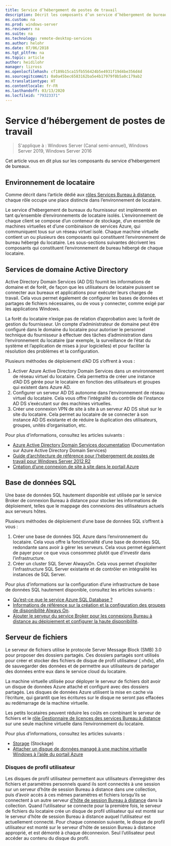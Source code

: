 ```yaml
---
title: Service d’hébergement de postes de travail
description: Décrit les composants d’un service d’hébergement de bureaux.
ms.custom: na
ms.prod: windows-server
ms.reviewer: na
ms.suite: na
ms.technology: remote-desktop-services
ms.author: helohr
ms.date: 07/06/2018
ms.tgt_pltfrm: na
ms.topic: article
author: heidilohr
manager: lizross
ms.openlocfilehash: cf189b15ca15fb556424b5e4931f19d4be356d4d
ms.sourcegitcommit: 0a0a45bec6583162ba5e4b17979f0b5a0c179ab2
ms.translationtype: HT
ms.contentlocale: fr-FR
ms.lasthandoff: 03/13/2020
ms.locfileid: "79323371"
---
```

# <a name="desktop-hosting-service"></a>Service d’hébergement de postes de travail

>S'applique à : Windows Server (Canal semi-annuel), Windows Server 2019, Windows Server 2016

Cet article vous en dit plus sur les composants du service d’hébergement de bureaux.

## <a name="tenant-environment"></a>Environnement de locataire

Comme décrit dans l’article dédié aux [rôles Services Bureau à distance](rds-roles.md), chaque rôle occupe une place distincte dans l’environnement de locataire.

Le service d’hébergement de bureaux du fournisseur est implémenté en tant qu’ensemble d’environnements de locataire isolés. L’environnement de chaque client se compose d’un conteneur de stockage, d’un ensemble de machines virtuelles et d’une combinaison de services Azure, qui communiquent tous sur un réseau virtuel isolé. Chaque machine virtuelle contient un ou plusieurs des composants qui constituent l’environnement de bureau hébergé du locataire. Les sous-sections suivantes décrivent les composants qui constituent l’environnement de bureau hébergé de chaque locataire.

## <a name="active-directory-domain-services"></a>Services de domaine Active Directory

Active Directory Domain Services (AD DS) fournit les informations de domaine et de forêt, de façon que les utilisateurs de locataire puissent se connecter aux bureaux et applications pour exécuter leurs charges de travail. Cela vous permet également de configurer les bases de données et partages de fichiers nécessaires, ou de vous y connecter, comme exigé par les applications Windows.

La forêt du locataire n’exige pas de relation d’approbation avec la forêt de gestion du fournisseur. Un compte d’administrateur de domaine peut être configuré dans le domaine du locataire pour autoriser le personnel technique du fournisseur à effectuer des tâches d’administration dans l’environnement du locataire (par exemple, la surveillance de l’état du système et l’application de mises à jour logicielles) et pour faciliter la résolution des problèmes et la configuration.

Plusieurs méthodes de déploiement d’AD DS s’offrent à vous :

1. Activer Azure Active Directory Domain Services dans un environnement de réseau virtuel du locataire. Cela permettra de créer une instance d’AD DS gérée pour le locataire en fonction des utilisateurs et groupes qui existent dans Azure AD.
2. Configurer un serveur AD DS autonome dans l’environnement de réseau virtuel du locataire. Cela vous offre l’intégralité du contrôle de l’instance AD DS s’exécutant sur des machines virtuelles.
3. Créer une connexion VPN de site à site à un serveur AD DS situé sur le site du locataire. Cela permet au locataire de se connecter à son instance AD DS existante et de réduire la duplication des utilisateurs, groupes, unités d’organisation, etc.

Pour plus d’informations, consultez les articles suivants :

* [Azure Active Directory Domain Services documentation](https://docs.microsoft.com/azure/active-directory-domain-services/) (Documentation sur Azure Active Directory Domain Services)
* [Guide d’architecture de référence pour l’hébergement de postes de travail pour Windows Server 2012 R2](https://docs.microsoft.com/azure/vpn-gateway/vpn-gateway-howto-site-to-site-resource-manager-portal)
* [Création d’une connexion de site à site dans le portail Azure](https://docs.microsoft.com/azure/vpn-gateway/vpn-gateway-howto-site-to-site-resource-manager-portal)

## <a name="sql-database"></a>Base de données SQL

Une base de données SQL hautement disponible est utilisée par le service Broker de connexion Bureau à distance pour stocker les informations de déploiement, telles que le mappage des connexions des utilisateurs actuels aux serveurs hôtes.

Plusieurs méthodes de déploiement d’une base de données SQL s’offrent à vous :

1. Créer une base de données SQL Azure dans l’environnement du locataire. Cela vous offre la fonctionnalité d’une base de données SQL redondante sans avoir à gérer les serveurs. Cela vous permet également de payer pour ce que vous consommez plutôt que d’investir dans l’infrastructure.
2. Créer un cluster SQL Server AlwaysOn. Cela vous permet d’exploiter l’infrastructure SQL Server existante et de contrôler en intégralité les instances de SQL Server.

Pour plus d’informations sur la configuration d’une infrastructure de base de données SQL hautement disponible, consultez les articles suivants :

* [Qu’est-ce que le service Azure SQL Database ?](https://docs.microsoft.com/azure/sql-database/sql-database-technical-overview)
* [Informations de référence sur la création et la configuration des groupes de disponibilité Always On](https://docs.microsoft.com/sql/database-engine/availability-groups/windows/creation-and-configuration-of-availability-groups-sql-server?view=sql-server-2017).
* [Ajouter le serveur du service Broker pour les connexions Bureau à distance au déploiement et configurer la haute disponibilité](rds-connection-broker-cluster.md).

## <a name="file-server"></a>Serveur de fichiers

Le serveur de fichiers utilise le protocole Server Message Block (SMB) 3.0 pour proposer des dossiers partagés. Ces dossiers partagés sont utilisés pour créer et stocker des fichiers de disque de profil utilisateur (.vhdx), afin de sauvegarder des données et de permettre aux utilisateurs de partager des données entre eux dans le service cloud du locataire.

La machine virtuelle utilisée pour déployer le serveur de fichiers doit avoir un disque de données Azure attaché et configuré avec des dossiers partagés. Les disques de données Azure utilisent la mise en cache via l’écriture, qui garantit que les écritures sur le disque ne seront pas effacées au redémarrage de la machine virtuelle.

Les petits locataires peuvent réduire les coûts en combinant le serveur de fichiers et le [rôle Gestionnaire de licences des services Bureau à distance](rds-roles.md#remote-desktop-licensing) sur une seule machine virtuelle dans l’environnement du locataire.

Pour plus d’informations, consultez les articles suivants :

* [Storage](../../storage/storage.md) (Stockage)
* [Attacher un disque de données managé à une machine virtuelle Windows à l’aide du portail Azure](https://docs.microsoft.com/azure/virtual-machines/windows/attach-managed-disk-portal?toc=%2Fazure%2Fvirtual-machines%2Fwindows%2Fclassic%2Ftoc.json)

### <a name="user-profile-disks"></a>Disques de profil utilisateur

Les disques de profil utilisateur permettent aux utilisateurs d’enregistrer des fichiers et paramètres personnels quand ils sont connectés à une session sur un serveur d’hôte de session Bureau à distance dans une collection, puis d’avoir accès à ces mêmes paramètres et fichiers lorsqu’ils se connectent à un autre serveur [d’hôte de session Bureau à distance](rds-roles.md#remote-desktop-session-host) dans la collection. Quand l’utilisateur se connecte pour la première fois, le serveur de fichiers du locataire crée un disque de profil utilisateur qui est monté sur le serveur d’hôte de session Bureau à distance auquel l’utilisateur est actuellement connecté. Pour chaque connexion suivante, le disque de profil utilisateur est monté sur le serveur d’hôte de session Bureau à distance approprié, et est démonté à chaque déconnexion. Seul l’utilisateur peut accéder au contenu du disque du profil.